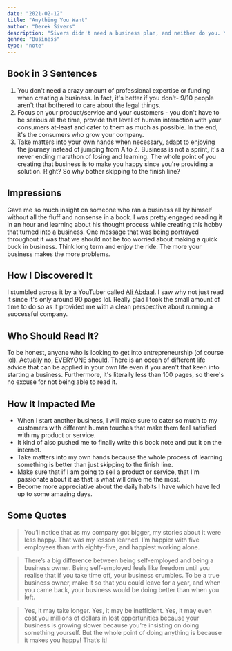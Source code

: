 ```yaml
---
date: "2021-02-12"
title: "Anything You Want"
author: "Derek Sivers"
description: "Sivers didn't need a business plan, and neither do you. You don't need to think big; in fact, it's better if you don't. Anything You Want will inspire you to start with what you have, care about your customers more than yourself, and run your business like you don't need the money."
genre: "Business"
type: "note"
---
```


## Book in 3 Sentences

1. You don't need a crazy amount of professional expertise or funding when creating a business. In fact, it's better if you don't- 9/10 people aren't that bothered to care about the legal things.
2. Focus on your product/service and your customers - you don't have to be serious all the time, provide that level of human interaction with your consumers at-least and cater to them as much as possible. In the end, it's the consumers who grow your company.
3. Take matters into your own hands when necessary, adapt to enjoying the journey instead of jumping from A to Z. Business is not a sprint, it's a never ending marathon of losing and learning. The whole point of you creating that business is to make you happy since you're providing a solution. Right? So why bother skipping to the finish line?

## Impressions

Gave me so much insight on someone who ran a business all by himself without all the fluff and nonsense in a book. I was pretty engaged reading it in an hour and learning about his thought process while creating this hobby that turned into a business. One message that was being portrayed throughout it was that we should not be too worried about making a quick buck in business. Think long term and enjoy the ride. The more your business makes the more problems.

## How I Discovered It

I stumbled across it by a YouTuber called [Ali Abdaal](https://youtu.be/hv1gOEY3cs4). I saw why not just read it since it's only around 90 pages lol. Really glad I took the small amount of time to do so as it provided me with a clean perspective about running a successful company.

## Who Should Read It?

To be honest, anyone who is looking to get into entrepreneurship (of course lol). Actually no, EVERYONE should. There is an ocean of different life advice that can be applied in your own life even if you aren't that keen into starting a business. Furthermore, it's literally less than 100 pages, so there's no excuse for not being able to read it.

## How It Impacted Me

- When I start another business, I will make sure to cater so much to my customers with different human touches that make them feel satisfied with my product or service.
- It kind of also pushed me to finally write this book note and put it on the internet.
- Take matters into my own hands because the whole process of learning something is better than just skipping to the finish line.
- Make sure that if I am going to sell a product or service, that I'm passionate about it as that is what will drive me the most.
- Become more appreciative about the daily habits I have which have led up to some amazing days.

## Some Quotes

> You’ll notice that as my company got bigger, my stories about it were less happy. That was my lesson learned. I’m happier with five employees than with eighty-five, and happiest working alone.

> There’s a big difference between being self-employed and being a business owner. Being self-employed feels like freedom until you realise that if you take time off, your business crumbles. To be a true business owner, make it so that you could leave for a year, and when you came back, your business would be doing better than when you left.

> Yes, it may take longer. Yes, it may be inefficient. Yes, it may even cost you millions of dollars in lost opportunities because your business is growing slower because you’re insisting on doing something yourself. But the whole point of doing anything is because it makes you happy! That’s it!
